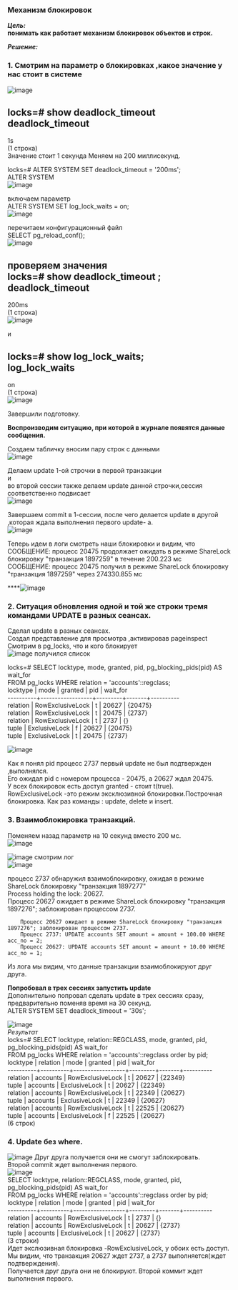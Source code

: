### Механизм блокировок  

***Цель:***  
**понимать как работает механизм блокировок объектов и строк.**  

***Решение:***  

### 1. Смотрим на параметр о блокировках ,какое значение у нас стоит в системе  
![image](https://github.com/13-rus/Otus/assets/120638894/bbac6ed0-899d-489a-82e5-f4720e40ab00)  

locks=# show deadlock_timeout 
deadlock_timeout  
------------------  
1s  
(1 строка)  
Значение стоит 1 секунда
Меняем на 200 миллисекунд.  

locks=# ALTER SYSTEM SET deadlock_timeout = '200ms';  
ALTER SYSTEM  
![image](https://github.com/13-rus/Otus/assets/120638894/588f8f52-a57c-4048-9010-968ef6e41c1c)  

включаем параметр  
ALTER SYSTEM SET log_lock_waits = on;  
![image](https://github.com/13-rus/Otus/assets/120638894/b12d2d1d-99c9-4ae4-b6a0-db064c9cef81)  

перечитаем конфигурационный файл   
SELECT pg_reload_conf();  
![image](https://github.com/13-rus/Otus/assets/120638894/bb50c302-39f5-4aa4-88fd-74f8a95db429)  

проверяем значения  
locks=# show deadlock_timeout ;  
 deadlock_timeout  
------------------  
 200ms  
(1 строка)  
![image](https://github.com/13-rus/Otus/assets/120638894/932935e6-ea0a-4e99-9901-c329790e68cf)


и  

  locks=# show log_lock_waits;  
  log_lock_waits  
----------------  
 on  
(1 строка)  
![image](https://github.com/13-rus/Otus/assets/120638894/9e7e0593-cdba-4ec7-b3ce-714e10827b59)  

Завершили подготовку.  

**Воспроизводим ситуацию, при которой в журнале появятся данные сообщения.**  

Создаем табличку вносим пару строк с данными  
![image](https://github.com/13-rus/Otus/assets/120638894/2303d90f-9b9c-4cd0-9b53-304618393e2b)  

Делаем update 1-ой строчки в первой транзакции  
и  
во второй сессии также делаем update данной строчки,сессия соответственно подвисает    
![image](https://github.com/13-rus/Otus/assets/120638894/6f1dd92a-22d2-4cf7-a0c1-2e3598a6a53e)

Завершаем commit в 1-сессии, после чего делается update в другой ,которая ждала выполнения первого update- a.  
![image](https://github.com/13-rus/Otus/assets/120638894/d71e5d4e-cb0a-4759-bae1-1b91b33d4874)

Теперь идем в логи смотреть наши блокировки  и видим, что  
 СООБЩЕНИЕ:  процесс 20475 продолжает ожидать в режиме ShareLock блокировку "транзакция 1897259" в течение 200.223 мс  
 СООБЩЕНИЕ:  процесс 20475 получил в режиме ShareLock блокировку "транзакция 1897259" через 274330.855 мс  
 
****![image](https://github.com/13-rus/Otus/assets/120638894/751a86b4-52c6-419e-abfe-4005aa697eda)

### 2. Ситуация обновления одной и той же строки тремя командами UPDATE в разных сеансах.  
Сделал update в разных сеансах.  
Создал представление для просмотра ,активировав pageinspect  
Смотрим в pg_locks, что и кого блокирует  
![image](https://github.com/13-rus/Otus/assets/120638894/72ceda99-b781-41c5-b9f1-e0a362f88edd)
получился список  

locks=# SELECT locktype, mode, granted, pid, pg_blocking_pids(pid) AS wait_for  
FROM pg_locks WHERE relation = 'accounts'::regclass;  
 locktype |       mode       | granted |  pid  | wait_for  
----------+------------------+---------+-------+----------  
 relation | RowExclusiveLock | t       | 20627 | {20475}  
 relation | RowExclusiveLock | t       | 20475 | {2737}  
 relation | RowExclusiveLock | t       |  2737 | {}  
 tuple    | ExclusiveLock    | f       | 20627 | {20475}  
 tuple    | ExclusiveLock    | t       | 20475 | {2737}  

![image](https://github.com/13-rus/Otus/assets/120638894/c8b153ba-4889-4cf5-8155-ccaad6c10313)

Как я понял pid процесс 2737  первый update не был подтвержден ,выполнялся.  
Его ожидал pid с номером процесса - 20475, а 20627 ждал 20475.  
У всех блокировок есть доступ granted - стоит t(true).  
RowExclusiveLock  -это режим эксклюзивной блокировки.Построчная блокировка. Как раз команды : update, delete и insert.  
 
### 3. Взаимоблокировка транзакций.  
Поменяем назад параметр на 10 секунд вместо 200 мс.  
![image](https://github.com/13-rus/Otus/assets/120638894/147581cc-664e-4d77-8e89-02fe1b0b21a1)

![image](https://github.com/13-rus/Otus/assets/120638894/8e6be79b-325d-4bb8-86c6-2e32799f21f6)
смотрим лог  
![image](https://github.com/13-rus/Otus/assets/120638894/07c5c60a-389c-431e-b3f4-49777197054a)

процесс 2737 обнаружил взаимоблокировку, ожидая в режиме ShareLock блокировку "транзакция 1897277"   
 Process holding the lock: 20627.   
Процесс 20627 ожидает в режиме ShareLock блокировку "транзакция 1897276"; заблокирован процессом 2737.  

        Процесс 20627 ожидает в режиме ShareLock блокировку "транзакция 1897276"; заблокирован процессом 2737.  
        Процесс 2737: UPDATE accounts SET amount = amount + 100.00 WHERE acc_no = 2;   
        Процесс 20627: UPDATE accounts SET amount = amount + 10.00 WHERE acc_no = 1;  


Из лога мы видим, что данные транзакции взаимоблокируют друг друга.  

**Попробовал в трех сессиях запустить update**  
Дополнительно попровал сделать update в трех сессиях сразу, предварительно поменяв время на 30 секунд.  
ALTER SYSTEM SET deadlock_timeout = '30s';  

![image](https://github.com/13-rus/Otus/assets/120638894/941fb917-90f8-483c-81a7-9855221791bf)  
 *Результат*  
locks=# SELECT locktype, relation::REGCLASS, mode, granted, pid, pg_blocking_pids(pid) AS wait_for  
FROM pg_locks WHERE relation = 'accounts'::regclass order by pid;  
 locktype | relation |       mode       | granted |  pid  | wait_for  
----------+----------+------------------+---------+-------+----------  
 relation | accounts | RowExclusiveLock | t       | 20627 | {22349}  
 tuple    | accounts | ExclusiveLock    | t       | 20627 | {22349}  
 relation | accounts | RowExclusiveLock | t       | 22349 | {20627}  
 tuple    | accounts | ExclusiveLock    | t       | 22349 | {20627}  
 relation | accounts | RowExclusiveLock | t       | 22525 | {20627}  
 tuple    | accounts | ExclusiveLock    | f       | 22525 | {20627}  
(6 строк)  


### 4. Update без where.  
![image](https://github.com/13-rus/Otus/assets/120638894/5ca7f9a4-2bd9-41dc-85e3-3500afda6ba9)
Друг друга получается они не смогут заблокировать.  
Второй commit  ждет выполнения первого.  
![image](https://github.com/13-rus/Otus/assets/120638894/42e5d672-4cc1-4028-bc45-5fb89edd86b5)  
SELECT locktype, relation::REGCLASS, mode, granted, pid, pg_blocking_pids(pid) AS wait_for  
FROM pg_locks WHERE relation = 'accounts'::regclass order by pid;  
 locktype | relation |       mode       | granted |  pid  | wait_for  
----------+----------+------------------+---------+-------+----------  
 relation | accounts | RowExclusiveLock | t       |  2737 | {}  
 relation | accounts | RowExclusiveLock | t       | 20627 | {2737}  
 tuple    | accounts | ExclusiveLock    | t       | 20627 | {2737}  
(3 строки)  
Идет экслюзивная блокировка -RowExclusiveLock, у обоих есть доступ.  
Мы видим, что транзакция 20627 ждет 2737, а 2737 выполняется(ждет подтверждения).  
Получается друг друга они не блокируют. Второй коммит ждет выполнения первого.  


